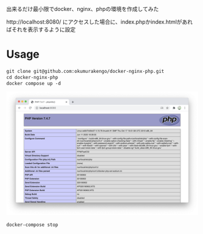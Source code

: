出来るだけ最小限でdocker、nginx、phpの環境を作成してみた

http://localhost:8080/ にアクセスした場合に、index.phpかindex.htmlがあればそれを表示するように設定

# Usage

```shell
git clone git@github.com:okumurakengo/docker-nginx-php.git
cd docker-nginx-php
docker compose up -d
```

<img src="image.png">

```shell
docker-compose stop
```
